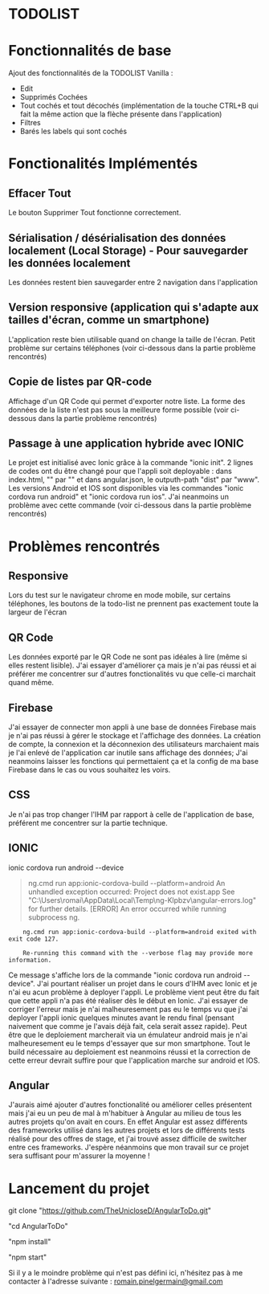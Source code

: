 # TODOLIST 

# Fonctionnalités de base 

Ajout des fonctionnalités de la TODOLIST Vanilla :

- Edit
- Supprimés Cochées 
- Tout cochés et tout décochés (implémentation de la touche CTRL+B qui fait la même action que la flèche présente dans l'application)
- Filtres 
- Barés les labels qui sont cochés

# Fonctionalités Implémentés

## Effacer Tout

Le bouton Supprimer Tout fonctionne correctement.

## Sérialisation / désérialisation des données localement (Local Storage) - Pour sauvegarder les données localement

Les données restent bien sauvegarder entre 2 navigation dans l'application 

## Version responsive (application qui s'adapte aux tailles d'écran, comme un smartphone)

L'application reste bien utilisable quand on change la taille de l'écran. Petit problème sur certains téléphones (voir ci-dessous dans la partie problème rencontrés)

## Copie de listes par QR-code

Affichage d'un QR Code qui permet d'exporter notre liste. La forme des données de la liste n'est pas sous la meilleure forme possible (voir ci-dessous dans la partie problème rencontrés)

## Passage à une application hybride avec IONIC

Le projet est initialisé avec Ionic grâce à la commande "ionic init". 2 lignes de codes ont du être changé pour que l'appli soit deployable : dans index.html, "<base href=”/”>" par "<base href=”./”>" et dans angular.json, le outputh-path "dist" par "www".
Les versions Android et IOS sont disponibles via les commandes "ionic cordova run android" et "ionic cordova run ios". J'ai neanmoins un problème avec cette commande (voir ci-dessous dans la partie problème rencontrés)

# Problèmes rencontrés 

## Responsive

Lors du test sur le navigateur chrome en mode mobile, sur certains téléphones, les boutons de la todo-list ne prennent pas exactement toute la largeur de l'écran

## QR Code

Les données exporté par le QR Code ne sont pas idéales à lire (même si elles restent lisible). J'ai essayer d'améliorer ça mais je n'ai pas réussi et ai préférer me concentrer sur d'autres fonctionalités vu que celle-ci marchait quand même.

## Firebase

J'ai essayer de connecter mon appli à une base de données Firebase mais je n'ai pas réussi à gérer le stockage et l'affichage des données. La création de compte, la connexion et la déconnexion des utilisateurs marchaient mais je l'ai enlevé de l'application car inutile sans affichage des données; J'ai neanmoins laisser les fonctions qui permettaient ça et la config de ma base Firebase dans le cas ou vous souhaitez les voirs. 

## CSS

Je n'ai pas trop changer l'IHM par rapport à celle de l'application de base, préférent me concentrer sur la partie technique.

## IONIC 

ionic cordova run android --device
> ng.cmd run app:ionic-cordova-build --platform=android
An unhandled exception occurred: Project does not exist.app
See "C:\Users\romai\AppData\Local\Temp\ng-Klpbzv\angular-errors.log" for further details.
[ERROR] An error occurred while running subprocess ng.

        ng.cmd run app:ionic-cordova-build --platform=android exited with exit code 127.

        Re-running this command with the --verbose flag may provide more information.
       
Ce message s'affiche lors de la commande "ionic cordova run android --device". J'ai pourtant réaliser un projet dans le cours d'IHM avec Ionic et je n'ai eu acun problème à deployer l'appli. Le problème vient peut être du fait que cette appli n'a pas été réaliser dès le début en Ionic. J'ai essayer de corriger l'erreur mais je n'ai malheuresement pas eu le temps vu que j'ai deployer l'appli ionic quelques minutes avant le rendu final (pensant naivement que comme je l'avais déjà fait, cela serait assez rapide). Peut être que le deploiement marcherait via un émulateur android mais je n'ai malheuresement eu le temps d'essayer que sur mon smartphone. Tout le build nécessaire au deploiement est neanmoins réussi et la correction de cette erreur devrait suffire pour que l'application marche sur android et IOS.

## Angular 

J'aurais aimé ajouter d'autres fonctionalité ou améliorer celles présentent mais j'ai eu un peu de mal à m'habituer à Angular au milieu de tous les autres projets qu'on avait en cours. En effet Angular est assez différents des frameworks utilisé dans les autres projets et lors de différents tests réalisé pour des offres de stage, et j'ai trouvé assez difficile de switcher entre ces frameworks. J'espère néanmoins que mon travail sur ce projet sera suffisant pour m'assurer la moyenne !

# Lancement du projet
git clone "https://github.com/TheUnicloseD/AngularToDo.git"

"cd AngularToDo"

"npm install"

"npm start"

Si il y a le moindre problème qui n'est pas défini ici, n'hésitez pas à me contacter à l'adresse suivante : romain.pinelgermain@gmail.com

